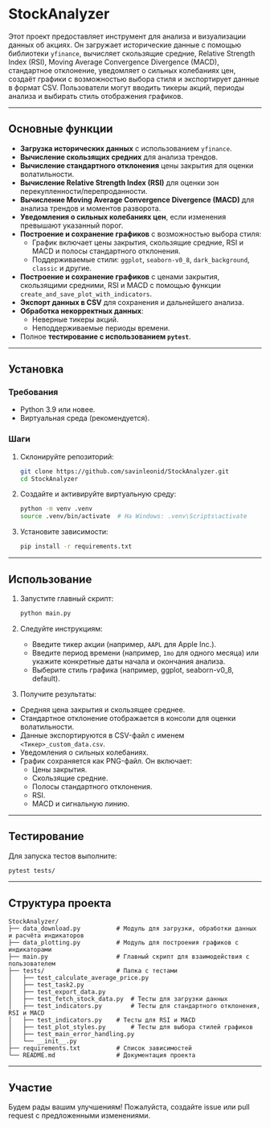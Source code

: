 # StockAnalyzer

Этот проект предоставляет инструмент для анализа и визуализации данных об акциях. Он загружает исторические данные с помощью библиотеки `yfinance`, вычисляет скользящие средние, Relative Strength Index (RSI), Moving Average Convergence Divergence (MACD), стандартное отклонение, уведомляет о сильных колебаниях цен, создаёт графики с возможностью выбора стиля и экспортирует данные в формат CSV. Пользователи могут вводить тикеры акций, периоды анализа и выбирать стиль отображения графиков.

---

## Основные функции

- **Загрузка исторических данных** с использованием `yfinance`.
- **Вычисление скользящих средних** для анализа трендов.
- **Вычисление стандартного отклонения** цены закрытия для оценки волатильности.
- **Вычисление Relative Strength Index (RSI)** для оценки зон перекупленности/перепроданности.
- **Вычисление Moving Average Convergence Divergence (MACD)** для анализа трендов и моментов разворота.
- **Уведомления о сильных колебаниях цен**, если изменения превышают указанный порог.
- **Построение и сохранение графиков** с возможностью выбора стиля:
  - График включает цены закрытия, скользящие средние, RSI и MACD и полосы стандартного отклонения.
  - Поддерживаемые стили: `ggplot`, `seaborn-v0_8`, `dark_background`, `classic` и другие.
- **Построение и сохранение графиков** с ценами закрытия, скользящими средними, RSI и MACD с помощью функции `create_and_save_plot_with_indicators`.
- **Экспорт данных в CSV** для сохранения и дальнейшего анализа.
- **Обработка некорректных данных**:
  - Неверные тикеры акций.
  - Неподдерживаемые периоды времени.
- Полное **тестирование с использованием `pytest`**.

---

## Установка

### Требования

- Python 3.9 или новее.
- Виртуальная среда (рекомендуется).

### Шаги

1. Склонируйте репозиторий:

   ```bash
   git clone https://github.com/savinleonid/StockAnalyzer.git
   cd StockAnalyzer
   ```

2. Создайте и активируйте виртуальную среду:

   ```bash
   python -m venv .venv
   source .venv/bin/activate  # На Windows: .venv\Scripts\activate
   ```

3. Установите зависимости:

   ```bash
   pip install -r requirements.txt
   ```

---

## Использование

1. Запустите главный скрипт:

   ```bash
   python main.py
   ```

2. Следуйте инструкциям:

   - Введите тикер акции (например, `AAPL` для Apple Inc.).
   - Введите период времени (например, `1mo` для одного месяца) или укажите конкретные даты начала и окончания анализа.
   - Выберите стиль графика (например, ggplot, seaborn-v0_8, default).

3. Получите результаты:

- Средняя цена закрытия и скользящее среднее.
- Стандартное отклонение отображается в консоли для оценки волатильности.
- Данные экспортируются в CSV-файл с именем `<Тикер>_custom_data.csv`.
- Уведомления о сильных колебаниях.
- График сохраняется как PNG-файл. Он включает:
  - Цены закрытия.
  - Скользящие средние.
  - Полосы стандартного отклонения.
  - RSI.
  - MACD и сигнальную линию.

---

## Тестирование

Для запуска тестов выполните:

```bash
pytest tests/
```

---

## Структура проекта

```
StockAnalyzer/
├── data_download.py          # Модуль для загрузки, обработки данных и расчёта индикаторов
├── data_plotting.py          # Модуль для построения графиков с индикаторами
├── main.py                   # Главный скрипт для взаимодействия с пользователем
├── tests/                    # Папка с тестами
│   ├── test_calculate_average_price.py
│   ├── test_task2.py
│   ├── test_export_data.py
│   ├── test_fetch_stock_data.py  # Тесты для загрузки данных
│   ├── test_indicators.py        # Тесты для стандартного отклонения, RSI и MACD
│   ├── test_indicators.py    # Тесты для RSI и MACD
│   ├── test_plot_styles.py       # Тесты для выбора стилей графиков
│   ├── test_main_error_handling.py
│   └── __init__.py
├── requirements.txt          # Список зависимостей
└── README.md                 # Документация проекта
```

---

## Участие

Будем рады вашим улучшениям! Пожалуйста, создайте issue или pull request с предложенными изменениями.

